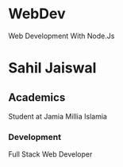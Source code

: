 # WebDev
Web Development With Node.Js

# Sahil Jaiswal

## Academics

Student at Jamia Millia Islamia

### Development

Full Stack Web Developer
